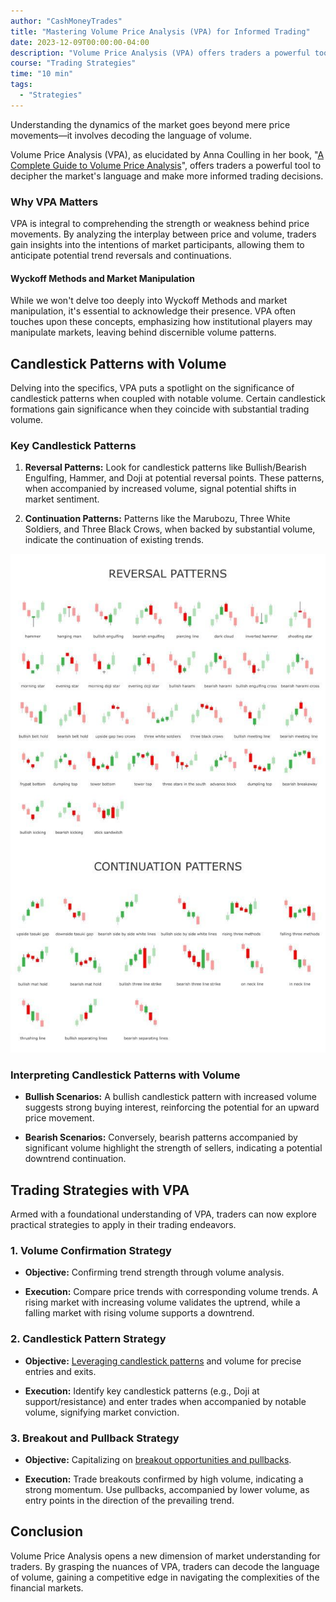 ```yaml
---
author: "CashMoneyTrades"
title: "Mastering Volume Price Analysis (VPA) for Informed Trading"
date: 2023-12-09T00:00:00-04:00
description: "Volume Price Analysis (VPA) offers traders a powerful tool to decipher the market's language and make more informed trading decisions."
course: "Trading Strategies"
time: "10 min"
tags:
  - "Strategies"
---
```


Understanding the dynamics of the market goes beyond mere price movements—it involves decoding the language of volume. 

Volume Price Analysis (VPA), as elucidated by Anna Coulling in her book, "[A Complete Guide to Volume Price Analysis](https://www.amazon.com/Complete-Guide-Volume-Analysis-ebook/dp/B00DGA8LZC/ref)", offers traders a powerful tool to decipher the market's language and make more informed trading decisions.

### Why VPA Matters

VPA is integral to comprehending the strength or weakness behind price movements. By analyzing the interplay between price and volume, traders gain insights into the intentions of market participants, allowing them to anticipate potential trend reversals and continuations.

#### Wyckoff Methods and Market Manipulation

While we won't delve too deeply into Wyckoff Methods and market manipulation, it's essential to acknowledge their presence. VPA often touches upon these concepts, emphasizing how institutional players may manipulate markets, leaving behind discernible volume patterns.

## Candlestick Patterns with Volume

Delving into the specifics, VPA puts a spotlight on the significance of candlestick patterns when coupled with notable volume. Certain candlestick formations gain significance when they coincide with substantial trading volume.

### Key Candlestick Patterns

1. **Reversal Patterns:** Look for candlestick patterns like Bullish/Bearish Engulfing, Hammer, and Doji at potential reversal points. These patterns, when accompanied by increased volume, signal potential shifts in market sentiment.

2. **Continuation Patterns:** Patterns like the Marubozu, Three White Soldiers, and Three Black Crows, when backed by substantial volume, indicate the continuation of existing trends.

![Candlestick Patterns](images/candlestick_patterns.jpg)

### Interpreting Candlestick Patterns with Volume

- **Bullish Scenarios:** A bullish candlestick pattern with increased volume suggests strong buying interest, reinforcing the potential for an upward price movement.

- **Bearish Scenarios:** Conversely, bearish patterns accompanied by significant volume highlight the strength of sellers, indicating a potential downtrend continuation.

## Trading Strategies with VPA

Armed with a foundational understanding of VPA, traders can now explore practical strategies to apply in their trading endeavors.

### 1. **Volume Confirmation Strategy**

- **Objective:** Confirming trend strength through volume analysis.
  
- **Execution:** Compare price trends with corresponding volume trends. A rising market with increasing volume validates the uptrend, while a falling market with rising volume supports a downtrend.

### 2. **Candlestick Pattern Strategy**

- **Objective:** [Leveraging candlestick patterns](/education/how-to-trade-doji-candles/) and volume for precise entries and exits.

- **Execution:** Identify key candlestick patterns (e.g., Doji at support/resistance) and enter trades when accompanied by notable volume, signifying market conviction.

### 3. **Breakout and Pullback Strategy**

- **Objective:** Capitalizing on [breakout opportunities and pullbacks](/education/how-to-trade-the-break-hook-and-go/).

- **Execution:** Trade breakouts confirmed by high volume, indicating a strong momentum. Use pullbacks, accompanied by lower volume, as entry points in the direction of the prevailing trend.

## Conclusion

Volume Price Analysis opens a new dimension of market understanding for traders. By grasping the nuances of VPA, traders can decode the language of volume, gaining a competitive edge in navigating the complexities of the financial markets.
